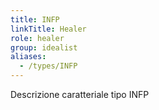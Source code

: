 ```yaml
---
title: INFP
linkTitle: Healer
role: healer
group: idealist
aliases:
  - /types/INFP
---
```

Descrizione caratteriale tipo INFP